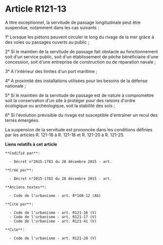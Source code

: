 # Article R121-13

A titre exceptionnel, la servitude de passage longitudinale peut être suspendue, notamment dans les cas suivants : 

1° Lorsque les piétons peuvent circuler le long du rivage de la mer grâce à des voies ou passages ouverts au public ; 

2° Si le maintien de la servitude de passage fait obstacle au fonctionnement soit d'un service public, soit d'un
établissement de pêche bénéficiaire d'une concession, soit d'une entreprise de construction ou de réparation navale ; 

3° A l'intérieur des limites d'un port maritime ; 

4° A proximité des installations utilisées pour les besoins de la défense nationale ; 

5° Si le maintien de la servitude de passage est de nature à compromettre soit la conservation d'un site à protéger pour des
raisons d'ordre écologique ou archéologique, soit la stabilité des sols ; 

6° Si l'évolution prévisible du rivage est susceptible d'entraîner un recul des terres émergées. 

La suspension de la servitude est prononcée dans les conditions définies par les articles R. 121-16 à R. 121-18 et R. 121-20
à R. 121-25.

**Liens relatifs à cet article**

	**Codifié par**:

	  - Décret n°2015-1783 du 28 décembre 2015 - art.

	**Créé par**:

	  - Décret n°2015-1783 du 28 décembre 2015 - art.

	**Anciens textes**:

	  - Code de l'urbanisme - art. R*160-12 (Ab)

	**Cité par**:

	  - Code de l'urbanisme - art. R121-16 (V)
	  - Code de l'urbanisme - art. R121-17 (V)
	  - Code de l'urbanisme - art. R121-41 (V)

	**Cite**:

	  - Code de l'urbanisme - art. R121-20 (V)
